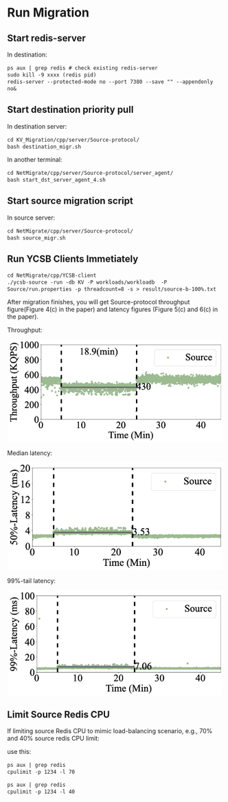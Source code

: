 # Run Migration  

## Start redis-server 
In destination:
```
ps aux | grep redis # check existing redis-server
sudo kill -9 xxxx (redis pid)
redis-server --protected-mode no --port 7380 --save "" --appendonly no&
```


## Start destination priority pull 
In destination server:

```
cd KV_Migration/cpp/server/Source-protocol/
bash destination_migr.sh
```

In another terminal:
```
cd NetMigrate/cpp/server/Source-protocol/server_agent/
bash start_dst_server_agent_4.sh
```



## Start source migration script
In source server:
```
cd NetMigrate/cpp/server/Source-protocol/
bash source_migr.sh
```


## Run YCSB Clients Immetiately

```
cd NetMigrate/cpp/YCSB-client
./ycsb-source -run -db KV -P workloads/workloadb  -P Source/run.properties -p threadcount=8 -s > result/source-b-100%.txt
```

After migration finishes, you will get Source-protocol throughput figure(Figure 4(c) in the paper) and latency figures (Figure 5(c) and 6(c) in the paper).

Throughput:

<p align="center">
  <img src="./figures/source-b-100.png" width="500">
</p>

Median latency:

<p align="center">
  <img src="./figures/source-5-100-50.png" width="500">
</p>

99%-tail latency:

<p align="center">
  <img src="./figures/source-5-100-99.png" width="500">
</p>


## Limit Source Redis CPU
If limiting source Redis CPU to mimic load-balancing scenario, e.g., 70% and 40% source redis CPU limit:

use this:
```
ps aux | grep redis
cpulimit -p 1234 -l 70
```

```
ps aux | grep redis
cpulimit -p 1234 -l 40
```

